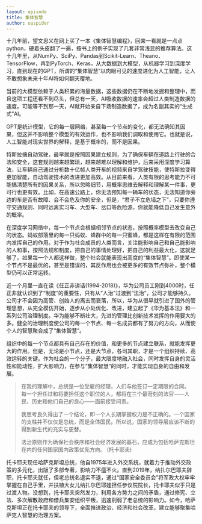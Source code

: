 ```yaml
---
layout: episode
title: 集体智慧
author: uuspider
---
```

十几年前，望文思义在网上买了一本《集体智慧编程》，回来一看就是一点点python，硬着头皮翻了一遍，按书上的例子实现了几套非常浅显的推荐算法。这十几年里，从NumPy、SciPy、Pandas到Scikit-Learn、Theano、TensorFlow，再到PyTorch、Keras，从大数据到大模型，从机器学习到深度学习，直到现在的GPT，所谓的“集体智慧”以肉眼可见的速度进化为人工智能，让人不敢想象未来十年AI将如何翻天覆地。

当前的大模型依赖于人类积累的海量数据，这些数据仍在不断地发掘和整理中，而且这项工程还看不到尽头，但总有一天，AI吸收数据的速率会超过人类制造数据的速度。可能等不到那一天，AI就开始亲自下场制造数据了，成为名副其实的“生成式”AI。

GPT是统计模型，它的每一层网络，甚至每一个节点的变化，都无法确知其因果，但这并不影响整个模型的有效运作，也不影响我们调取和使用它。也就是说，人工智能对现实世界的解释，是基于概率的，而不是因果。

特斯拉搞自动驾驶，最早就是按照因果建立规则，为了确保车辆在道路上行驶的合法和安全，这套规则越来越繁琐，越来越难以理解和维护，后来采用深度学习算法，让车辆自己通过分析数十亿帧人类开车的视频来自学驾驶技能，使特斯拉变得更加智能，自动驾驶技术的改进更加高效。从目前来看，人类有限的思考能力不可能搞清楚所有的因果关系，所以忽略细节，用概率思维去解释和理解某一件事，更可行也更有效。比如，在高速公路上，你无法预知每一辆车的状态，无法知道你旁边的车是否有故障、会不会危及你的安全，但是，“君子不立危墙之下”，只要你遵守交通规则、同时远离实习车、大型车、岔口等危险源，你就能降低自己发生意外的概率。

在深度学习网络中，每一个节点会根据相邻节点的状态，按照概率模型去改变自己的状态。蚂蚁部落里的每一只蚂蚁、蜂群中的每一只蜜蜂，都是这样在有限的范围内发挥自己的作用。对于作为社会成员的人类而言，关注能影响自己和自己能影响的人和事，按照法规和制度，把自己的事情处理好，把自己的利益最大化，这就足够了。如果每一个人都这样做，整个社会就能表现出高度的“集体智慧”。即使某一个节点不是最优的，甚至是错误的，其反作用也会被更多的有效节点弥补，整个模型仍可以正常运转。

近一个月里一直在读《任正非讲话(1994-2018)》，华为公司员工刚到4000时，任正非就认识到了“制度”的重要性，只有从“人治”过渡到“法治”，公司才能够持久，公司才不会因为高管、创始人的离去而衰落，所以，华为从很早就引进了国外的管理思想，从完全模仿开始，逐步从小处优化、改进，建立起了《华为基本法》和一系列公司治理制度。华为能够不断壮大，先进的管理比创新技术发挥的作用要大的多。健全的治理制度使公司的每一个节点、每一名成员都有了努力的方向，从而使个人的智慧聚合成了“集体智慧”。

组织中的每一个节点都具有自己存在的价值，和更多的节点建立联系，就能发挥更大的作用。但是，无论是小节点，还是大节点，各司其职，才是一个组织持续、高效运转的关键。作为社会的一个分子，最大限度地融入社会，同时发挥自身的灵活性和能动性，扩大影响力，在参与“集体智慧”的同时，才能实现自身的自由和发展。

>在我的理解中，总统是一位受雇的经理，人们与他签订一定期限的合同。 每一个担任过和将要担任这个职位的人，都将在三个最苛刻的法官——人民、历史和他们自己的良心——面前接受问责。
>
>我思考良久得出了一个结论，即一个人长期掌握权力是不正确的。一个国家的支柱并不仅仅是总统，而是全体国民。所以说，国家的领导层应该不断的得到新生代的充实与更替。
>
>法治原则作为确保社会秩序和社会经济发展的基石，应成为包括哈萨克斯坦在内的任何国家国内政策优先方向。 (托卡耶夫)

托卡耶夫现任哈萨克斯坦总统，他自1975年进入外交系统，就着力于推动外交政策的多元化，出版了多部专著，影响力不瘟不火。直到2019年，纳扎尔巴耶夫辞职，托卡耶夫就任，但老总统名退实不退，通过“国家安全委员会”将军政大权牢牢掌握在自己手里，并扶植大女儿纳扎尔巴耶娃担任参议院院长，托卡耶夫似乎只是过渡人物。没想到，托卡耶夫突然发力，利用各方势力之间的矛盾，通过修宪、立法、多次解散政府和借兵集安组织平叛，迅速削弱了老总统的影响力。如今，哈萨克斯坦正在托卡耶夫的领导下，全面推进政治、经济和社会改革，建立能够聚集哈萨克人智慧的治理方案。

